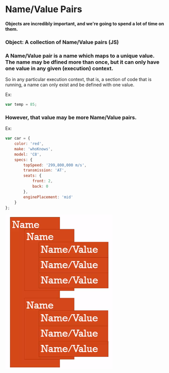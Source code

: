 # Name/Value Pairs

#### Objects are incredibly important, and we're going to spend a lot of time on them.

### **Object**: A collection of Name/Value pairs (JS)

### A **Name/Value pair** is a name which maps to a unique value. The name may be dfined more than once, but it can only have one value in any given (execution) context.

So in any particular execution context, that is, a section of code that is running, a name can only exist and be defined with one value.

Ex:

```javascript
var temp = 85;
```

### However, that value may be more Name/Value pairs.

Ex:

```javascript
var car = {
    color: 'red',
    make: 'whoKnows',
    model: 'C8',
    specs: {
        topSpeed: '299,800,000 m/s',
        transmission: 'AT',
        seats: {
            front: 2,
            back: 0
        },
        enginePlacement: 'mid'
    }
};
```

![Name-Value Pairs](./img/name-value-pairs.png)
